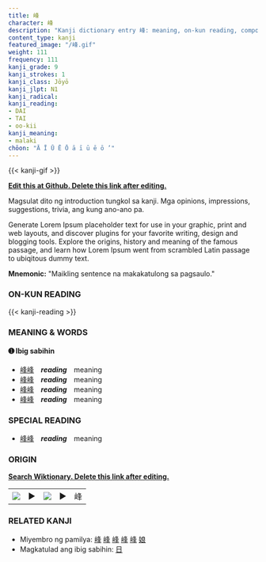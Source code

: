 ```yaml
---
title: 峰
character: 峰
description: "Kanji dictionary entry 峰: meaning, on-kun reading, compounds, origin, related kanji"
content_type: kanji
featured_image: "/峰.gif"
weight: 111
frequency: 111
kanji_grade: 9
kanji_strokes: 1
kanji_class: Jōyō
kanji_jlpt: N1
kanji_radical: 
kanji_reading: 
- DAI
- TAI
- oo-kii
kanji_meaning:
- malaki
chōon: "Ā Ī Ū Ē Ō ā ī ū ē ō ’"
---
```

[//]: # (Don't edit the line below. Kanji animated GIF code is automatically generated.)
{{< kanji-gif >}}

[//]: # (Edit below this line.)

**[Edit this at Github. Delete this link after editing.](https://github.com/tim0g/tim/tree/main/content/kanji/峰/index.md)**

Magsulat dito ng introduction tungkol sa kanji. Mga opinions, impressions, suggestions, trivia, ang kung ano-ano pa.

Generate Lorem Ipsum placeholder text for use in your graphic, print and web layouts, and discover plugins for your favorite writing, design and blogging tools. Explore the origins, history and meaning of the famous passage, and learn how Lorem Ipsum went from scrambled Latin passage to ubiqitous dummy text.
 
**Mnemonic:** "Maikling sentence na makakatulong sa pagsaulo."

### ON-KUN READING

[//]: # (Don't edit the line below. ON-KUN READING code is automatically generated.)
{{< kanji-reading >}}

### MEANING & WORDS

#### ➊ **Ibig sabihin**
  - [峰](../峰)[峰](../峰)　***reading***　meaning
  - [峰](../峰)[峰](../峰)　***reading***　meaning
  - [峰](../峰)[峰](../峰)　***reading***　meaning
  - [峰](../峰)[峰](../峰)　***reading***　meaning

### SPECIAL READING
  - [峰](../峰)[峰](../峰)　***reading***　meaning

### ORIGIN

**[Search Wiktionary. Delete this link after editing.](https://wiktionary.org/wiki/峰)**
<table class="kanji-table"><tr><td>
<img src="60px-峰-bronze.svg.png">
</td><td>▶</td><td>
<img src="60px-峰-oracle.svg.png">
</td><td>▶</td>
<td class="kanji-origin">峰</td>
</tr></table>

### RELATED KANJI
- Miyembro ng pamilya: [峰](../峰) [峰](../峰) [峰](../峰) [峰](../峰) [峰](../峰) [娘](../娘)
- Magkatulad ang ibig sabihin: [日](../日)
